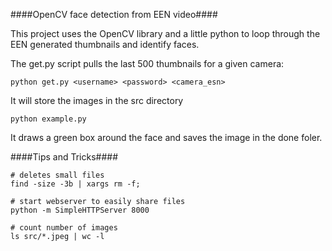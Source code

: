 ####OpenCV face detection from EEN video####

This project uses the OpenCV library and a little python to loop through the EEN generated thumbnails and identify faces.  

The get.py script pulls the last 500 thumbnails for a given camera:

    python get.py <username> <password> <camera_esn>

It will store the images in the src directory

    python example.py

It draws a green box around the face and saves the image in the done foler.

####Tips and Tricks####

    # deletes small files
    find -size -3b | xargs rm -f;

    # start webserver to easily share files
    python -m SimpleHTTPServer 8000
    
    # count number of images
    ls src/*.jpeg | wc -l
 
